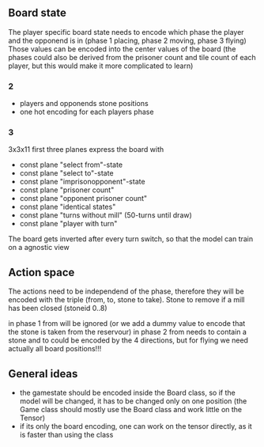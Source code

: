 ## Board state
The player specific board state needs to encode which phase the player and the opponend is in (phase 1 placing, phase 2 moving, phase 3 flying)
Those values can be encoded into the center values of the board (the phases could also be derived from the prisoner count and tile count of each player, but this would make it more complicated to learn)
### 2
- players and opponends stone positions
- one hot encoding for each players phase

### 3
3x3x11
first three planes express the board with

- const plane "select from"-state
- const plane "select to"-state
- const plane "imprisonopponent"-state
- const plane "prisoner count"
- const plane "opponent prisoner count"
- const plane "identical states"
- const plane "turns without mill" (50-turns until draw)
- const plane "player with turn"

The board gets inverted after every turn switch, so that the model can train on a agnostic view

## Action space
The actions need to be independend of the phase, therefore they will be encoded with the triple
(from, to, stone to take). Stone to remove if a mill has been closed (stoneid 0..8)

in phase 1 from will be ignored (or we add a dummy value to encode that the stone is taken from the reservour)
in phase 2 from needs to contain a stone and to could be encoded by the 4 directions, but for flying we need actually all board positions!!!

## General ideas
- the gamestate should be encoded inside the Board class, so if the model will be changed, it has to be changed only on one position (the Game class should mostly use the Board class and work little on the Tensor)
- if its only the board encoding, one can work on the tensor directly, as it is faster than using the class